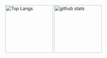 <p align="left"> 
  <img alt="Top Langs" height="150px" src="https://github-readme-stats.vercel.app/api/top-langs/?username=Sigma-project&layout=compact&show_icons=true&theme=onedark" />
  <img alt="github stats" height="150px" src="https://github-readme-stats.vercel.app/api?username=Sigma-project&theme=onedark&show_icons=ture" />
</p>
